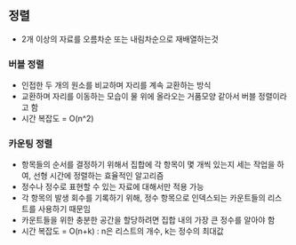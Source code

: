 ## 정렬
- 2개 이상의 자료를 오름차순 또는 내림차순으로 재배열하는것
  
### 버블 정렬

- 인접한 두 개의 원소를 비교하며 자리를 계속 교환하는 방식
- 교환하며 자리를 이동하는 모습이 물 위에 올라오는 거품모양 같아서 버블 정렬이라고 함
- 시간 복잡도 = O(n^2)

### 카운팅 정렬

- 항목들의 순서를 결정하기 위해서 집합에 각 항목이 몇 개씩 있는지 세는 작업을 하여,
  선형 시간에 정렬하는 효율적인 알고리즘
- 정수나 정수로 표현할 수 있는 자료에 대해서만 적용 가능
- 각 항목의 발생 회수를 기록하기 위해, 정수 항목으로 인덱스되는 카운트들의 리스트를
  사용하기 때문임
- 카운트들을 위한 충분한 공간을 할당하려면 집합 내의 가장 큰 정수를 알아야 함
- 시간 복잡도 = O(n+k) : n은 리스트의 개수, k는 정수의 최대값
